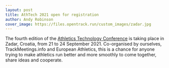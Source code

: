 ```yaml
---
layout: post
title: AthTech 2021 open for registration
author: Andy Robinson
cover_image: https://files.opentrack.run/custom_images/zadar.jpg
---
```



The fourth edition of the [Athletics Technology Conference](http://athtech.run/2021) is taking place in Zadar, Croatia, from 21 to 24 September 2021.
Co-organised by ourselves, TrackMeetings.info and European Athletics, this is a chance for anyone trying to make athletics run better and more smoothly to come together, share ideas and cooperate.



